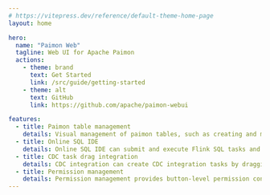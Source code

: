 ```yaml
---
# https://vitepress.dev/reference/default-theme-home-page
layout: home

hero:
  name: "Paimon Web"
  tagline: Web UI for Apache Paimon
  actions:
    - theme: brand
      text: Get Started
      link: /src/guide/getting-started
    - theme: alt
      text: GitHub
      link: https://github.com/apache/paimon-webui

features:
  - title: Paimon table management
    details: Visual management of paimon tables, such as creating and modifying tables, adding columns, moving column order, etc. makes paimon table management simple.
  - title: Online SQL IDE
    details: Online SQL IDE can submit and execute Flink SQL tasks and display the result data.
  - title: CDC task drag integration
    details: CDC integration can create CDC integration tasks by dragging and dropping and submitting tasks to the Flink cluster.
  - title: Permission management
    details: Permission management provides button-level permission control, making the operation of paimon tables safer.
---
```


